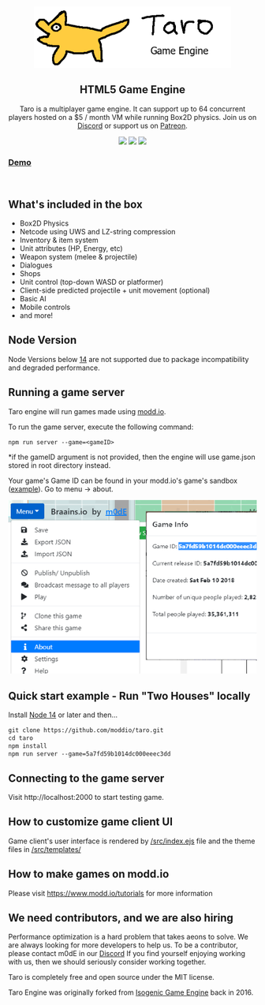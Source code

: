 <div align="center">
  <a href="https://modd.io">
    <img src="./assets/images/logo.png" width="400" alt="Taro Engine logo">
  </a>
</div>

<div align="center">
  <h2>HTML5 Game Engine</h2>
  <p>Taro is a multiplayer game engine. It can support up to 64 concurrent players hosted on a $5 / month VM while running Box2D physics. Join us on <a href="https://discord.gg/XRe8T7K">Discord</a> or support us on <a href="https://www.patreon.com/moddio">Patreon</a>.
</div>

<div align="center">
  <img src="https://img.shields.io/github/contributors/moddio/taro?style=for-the-badge&color=f01313">
  <img src="https://img.shields.io/github/last-commit/moddio/taro?style=for-the-badge&color=f01313">
  <img src="https://img.shields.io/github/languages/code-size/moddio/taro?style=for-the-badge&color=f01313">
</div>


<h3><a href="http://beta.modd.io/play/two-houses">Demo</a></h3>
<br>

## What's included in the box
- Box2D Physics
- Netcode using UWS and LZ-string compression
- Inventory & item system
- Unit attributes (HP, Energy, etc)
- Weapon system (melee & projectile)
- Dialogues
- Shops
- Unit control (top-down WASD or platformer)
- Client-side predicted projectile + unit movement (optional)
- Basic AI
- Mobile controls
- and more!

## Node Version
Node Versions below [14](https://nodejs.org) are not supported due to package incompatibility and degraded performance.

## Running a game server
Taro engine will run games made using [modd.io](https://www.modd.io).

To run the game server, execute the following command:
```
npm run server --game=<gameID>
```
*if the gameID argument is not provided, then the engine will use game.json stored in root directory instead.

Your game's Game ID can be found in your modd.io's game's sandbox ([example](https://beta.modd.io/sandbox/game/two-houses/scripts)). Go to menu -> about.

<img src="./assets/images/gameid.png" width="600" alt="How to get game id">

## Quick start example - Run "Two Houses" locally

Install [Node 14](https://nodejs.org) or later and then...

```
git clone https://github.com/moddio/taro.git
cd taro
npm install
npm run server --game=5a7fd59b1014dc000eeec3dd
```

## Connecting to the game server
Visit http://localhost:2000 to start testing game.

## How to customize game client UI
Game client's user interface is rendered by [/src/index.ejs](https://github.com/moddio/taro/blob/master/src/index.ejs) file and the theme files in [/src/templates/](https://github.com/moddio/taro/tree/master/src/templates)

## How to make games on modd.io
Please visit https://www.modd.io/tutorials for more information

## We need contributors, and we are also hiring
Performance optimization is a hard problem that takes aeons to solve. We are always looking for more developers to help us. To be a contributor, please contact m0dE in our [Discord](https://discord.gg/XRe8T7K) If you find yourself enjoying working with us, then we should seriously consider working together.

Taro is completely free and open source under the MIT license.

Taro Engine was originally forked from [Isogenic Game Engine](https://www.isogenicengine.com/) back in 2016.
